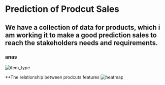 # Prediction of Prodcut Sales
## We have a collection of data for products, which i am working it to make a good prediction sales to reach the stakeholders needs and requirements.
### anas
![item_type](https://github.com/1995anas/Prediction_of_Product_Sales/assets/144110812/ad579876-16b6-4e4c-ab45-4cc49cd2eeda)

**The relationship between prodcuts features
![heatmap](https://github.com/1995anas/Prediction_of_Product_Sales/assets/144110812/6fb28adc-e648-44a9-a7ef-ffb4ba41d033)

